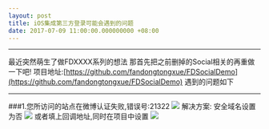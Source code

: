 ```yaml
---
layout: post
title: iOS集成第三方登录可能会遇到的问题
date: 2017-07-09 11:00:00.000000000 +08:00
---
```


---
最近突然萌生了做FDXXXX系列的想法
那首先把之前删掉的Social相关的再重做一下吧!
项目地址:[https://github.com/fandongtongxue/FDSocialDemo](https://github.com/fandongtongxue/FDSocialDemo)
遇到的问题如下

---
###1.您所访问的站点在微博认证失败,错误号:21322
![](http://om2bks7xs.bkt.clouddn.com/2017-07-09-iOS-social_question_1.png)
解决方案:
安全域名设置为否
![](http://om2bks7xs.bkt.clouddn.com/2017-07-09-iOS-social_answer_1_1.png)
或者填上回调地址,同时在项目中设置
![](http://om2bks7xs.bkt.clouddn.com/2017-07-09-iOS-social_answer_1_2.png)



